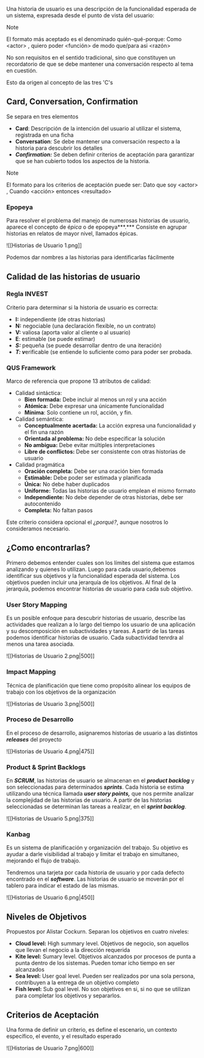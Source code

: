Una historia de usuario es una descripción de la funcionalidad esperada de un sistema, expresada desde el punto de vista del usuario:

> [!note]
> El formato más aceptado es el denominado quién-qué-porque: Como \<actor> , quiero poder \<función> de modo que/para asi \<razón>

No son requisitos en el sentido tradicional, sino que constituyen un recordatorio de que se debe mantener una conversación respecto al tema en cuestión.

Esto da origen al concepto de las tres 'C's

## Card, Conversation, Confirmation

Se separa en tres elementos

- **Card**: Descripción de la intención del usuario al utilizar el sistema, registrada en una ficha
- **Conversation**: Se debe mantener una conversación respecto a la historia para descubrir los detalles
- ***Confirmation:*** Se deben definir criterios de aceptación para garantizar que se han cubierto todos los aspectos de la historia.

> [!note]
> El formato para los criterios de aceptación puede ser: Dato que soy \<actor> , Cuando \<acción> entonces \<resultado>

### Epopeya

Para resolver el problema del manejo de numerosas historias de usuario, aparece el concepto de é*pica* o de epopeya***.*** Consiste en agrupar historias en relatos de mayor nivel, llamados épicas.

![[Historias de Usuario 1.png]]

Podemos dar nombres a las historias para identificarlas fácilmente

## Calidad de las historias de usuario

### Regla INVEST

Criterio para determinar si la historia de usuario es correcta:

- **I:** independiente (de otras historias)
- **N:** negociable (una declaración flexible, no un contrato)
- **V:** valiosa (aporta valor al cliente o al usuario)
- **E**: estimable (se puede estimar)
- ***S:*** pequeña (se puede desarrollar dentro de una iteración)
- ***T: v***erificable (se entiende lo suficiente como para poder ser probada.

### QUS Framework

Marco de referencia que propone 13 atributos de calidad:

- Calidad sintáctica:
	- **Bien formada:** Debe incluir al menos un rol y una acción
	- **Atómica:** Debe expresar una únicamente funcionalidad
	- **Mínima**: Solo contiene un rol, acción, y fin.
- Calidad semántica:
	- **Conceptualmente acertada:** La acción expresa una funcionalidad y el fin una razón
	- **Orientada al problema:** No debe especificar la solución
	- **No ambigua:** Debe evitar múltiples interpretaciones
	- **Libre de conflictos:** Debe ser consistente con otras historias de usuario
- Calidad pragmática
	- **Oración completa:** Debe ser una oración bien formada
	- **Estimable:** Debe poder ser estimada y planificada
	- **Única:** No debe haber duplicados
	- **Uniforme:** Todas las historias de usuario emplean el mismo formato
	- **Independiente:** No debe depender de otras historias, debe ser autocontenido
	- **Completa:** No faltan pasos

Este criterio considera opcional el *¿porqué?*, aunque nosotros lo consideramos necesario.

## ¿Como encontrarlas?

Primero debemos entender cuales son los límites del sistema que estamos analizando y quienes lo utilizan. Luego para cada usuario,debemos identificar sus objetivos y la funcionalidad esperada del sistema. Los objetivos pueden incluir una jerarquía de los objetivos. Al final de la jerarquía, podemos encontrar historias de usuario para cada sub objetivo.

### User Story Mapping

Es un posible enfoque para descubrir historias de usuario, describe las actividades que realizan a lo largo del tiempo los usuario de una aplicación y su descomposición en subactividades y tareas. A partir de las tareas podemos identificar historias de usuario. Cada subactividad tenrdra al menos una tarea asociada.

![[Historias de Usuario 2.png|500]]

### Impact Mapping

Técnica de planificación que tiene como propósito alinear los equipos de trabajo con los objetivos de la organización

![[Historias de Usuario 3.png|500]]

### Proceso de Desarrollo

En el proceso de desarrollo, asignaremos historias de usuario a las distintos ***releases*** del proyecto

![[Historias de Usuario 4.png|475]]

### Product & Sprint Backlogs

En ***SCRUM***, las historias de usuario se almacenan en el ***product backlog*** y son seleccionadas para determinados ***sprints***. Cada historia se estima utilizando una técnica llamada ***user story points,*** que nos permite analizar la complejidad de las historias de usuario. A partir de las historias seleccionadas se determinan las tareas a realizar, en el ***sprint backlog***.

![[Historias de Usuario 5.png|375]]

### Kanbag

Es un sistema de planificación y organización del trabajo. Su objetivo es ayudar a darle visibilidad al trabajo y limitar el trabajo en simultaneo, mejorando el flujo de trabajo.

Tendremos una tarjeta por cada historia de usuario y por cada defecto encontrado en el ***software***. Las historias de usuario se moverán por el tablero para indicar el estado de las mismas.

![[Historias de Usuario 6.png|450]]

## Niveles de Objetivos

Propuestos por Alistar Cockurn. Separan los objetivos en cuatro niveles:

- **Cloud level:** High summary level. Objetivos de negocio, son aquellos que llevan el negocio a la dirección requerida
- **Kite level:** Sumary level. Objetivos alcanzados por procesos de punta a punta dentro de los sistemas. Pueden tomar icho tiempo en ser alcanzados
- **Sea level:** User goal level. Pueden ser realizados por una sola persona, contribuyen a la entrega de un objetivo completo
- **Fish level:** Sub goal level. No son objetivos en si, si no que se utilizan para completar los objetivos y separarlos.

## Criterios de Aceptación

Una forma de definir un criterio, es define el escenario, un contexto específico, el evento, y el resultado esperado

![[Historias de Usuario 7.png|600]]
